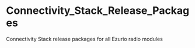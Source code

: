 # Connectivity_Stack_Release_Packages
Connectivity Stack release packages for all Ezurio radio modules
